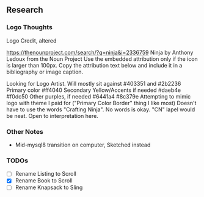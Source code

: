 ## Research

### Logo Thoughts

Logo Credit, altered

https://thenounproject.com/search/?q=ninja&i=2336759
Ninja by Anthony Ledoux from the Noun Project
Use the embedded attribution only if the icon is larger than 100px.
Copy the attribution text below and include it in a bibliography or image caption.

Looking for Logo Artist.
Will mostly sit against #403351 and #2b2236
Primary color #ff4040
Secondary Yellow/Accents if needed #daeb4e #f0dc50
Other purples, if needed #6441a4 #8c379e
Attempting to mimic logo with theme I paid for ("Primary Color Border" thing I like most)
Doesn't have to use the words "Crafting Ninja". No words is okay. "CN" lapel would be neat. Open to interpretation here.

### Other Notes

- Mid-mysql8 transition on computer, Sketched instead

### TODOs

- [ ] Rename Listing to Scroll
- [x] Rename Book to Scroll
- [ ] Rename Knapsack to Sling
